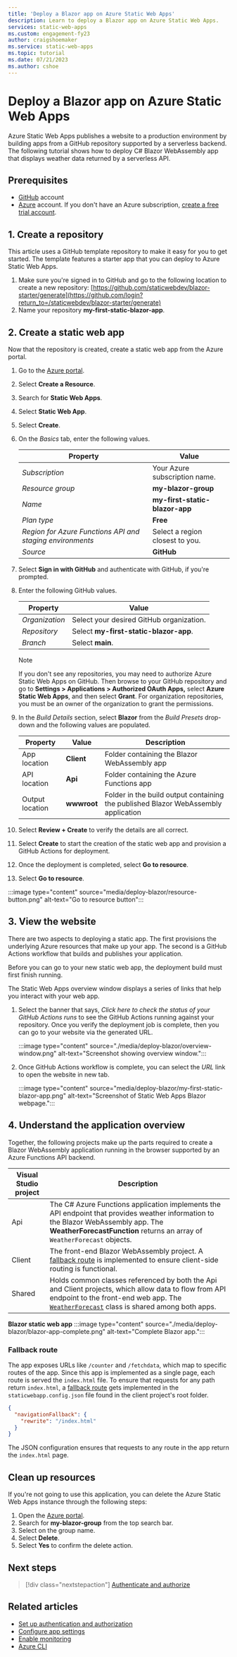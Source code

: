 ```yaml
---
title: 'Deploy a Blazor app on Azure Static Web Apps'
description: Learn to deploy a Blazor app on Azure Static Web Apps.
services: static-web-apps
ms.custom: engagement-fy23
author: craigshoemaker
ms.service: static-web-apps
ms.topic: tutorial
ms.date: 07/21/2023
ms.author: cshoe
---
```


# Deploy a Blazor app on Azure Static Web Apps

Azure Static Web Apps publishes a website to a production environment by building apps from a GitHub repository supported by a serverless backend. The following tutorial shows how to deploy C# Blazor WebAssembly app that displays weather data returned by a serverless API.

## Prerequisites

- [GitHub](https://github.com) account
- [Azure](https://portal.azure.com) account. If you don't have an Azure subscription, [create a free trial account](https://azure.microsoft.com/free).

## 1. Create a repository

This article uses a GitHub template repository to make it easy for you to get started. The template features a starter app that you can deploy to Azure Static Web Apps.

1. Make sure you're signed in to GitHub and go to the following location to create a new repository:
   [https://github.com/staticwebdev/blazor-starter/generate](https://github.com/login?return_to=/staticwebdev/blazor-starter/generate)
2. Name your repository **my-first-static-blazor-app**.

## 2. Create a static web app

Now that the repository is created, create a static web app from the Azure portal.

1. Go to the [Azure portal](https://portal.azure.com).
1. Select **Create a Resource**.
1. Search for **Static Web Apps**.
1. Select **Static Web App**.
1. Select **Create**.
1. On the _Basics_ tab, enter the following values.

    | Property | Value |
    | --- | --- |
    | _Subscription_ | Your Azure subscription name. |
    | _Resource group_ | **my-blazor-group**  |
    | _Name_ | **my-first-static-blazor-app** |
    | _Plan type_ | **Free** |
    | _Region for Azure Functions API and staging environments_ | Select a region closest to you. |
    | _Source_ | **GitHub** |

5. Select **Sign in with GitHub** and authenticate with GitHub, if you're prompted.
6. Enter the following GitHub values.

    | Property | Value |
    | --- | --- |
    | _Organization_ | Select your desired GitHub organization. |
    | _Repository_ | Select **my-first-static-blazor-app**. |
    | _Branch_ | Select **main**. |

   > [!NOTE]
   > If you don't see any repositories, you may need to authorize Azure Static Web Apps on GitHub. Then browse to your GitHub repository and go to **Settings > Applications > Authorized OAuth Apps,** select **Azure Static Web Apps**, and then select **Grant**. For organization repositories, you must be an owner of the organization to grant the permissions.

7. In the _Build Details_ section, select **Blazor** from the _Build Presets_ drop-down and the following values are populated.

    | Property | Value | Description |
    | --- | --- | --- |
    | App location | **Client** | Folder containing the Blazor WebAssembly app |
    | API location | **Api** | Folder containing the Azure Functions app |
    | Output location | **wwwroot** | Folder in the build output containing the published Blazor WebAssembly application |

8. Select **Review + Create** to verify the details are all correct.

9. Select **Create** to start the creation of the static web app and provision a GitHub Actions for deployment.

10. Once the deployment is completed, select **Go to resource**.

11. Select **Go to resource**.

   :::image type="content" source="media/deploy-blazor/resource-button.png" alt-text="Go to resource button":::

## 3. View the website

There are two aspects to deploying a static app. The first provisions the underlying Azure resources that make up your app. The second is a GitHub Actions workflow that builds and publishes your application.

Before you can go to your new static web app, the deployment build must first finish running.

The Static Web Apps overview window displays a series of links that help you interact with your web app.

1. Select the banner that says, _Click here to check the status of your GitHub Actions runs_ to see the GitHub Actions running against your repository. Once you verify the deployment job is complete, then you can go to your website via the generated URL.

   :::image type="content" source="./media/deploy-blazor/overview-window.png" alt-text="Screenshot showing overview window.":::

2. Once GitHub Actions workflow is complete, you can select the _URL_ link to open the website in new tab.

   :::image type="content" source="media/deploy-blazor/my-first-static-blazor-app.png" alt-text="Screenshot of Static Web Apps Blazor webpage.":::
   
## 4. Understand the application overview

Together, the following projects make up the parts required to create a Blazor WebAssembly application running in the browser supported by an Azure Functions API backend.

|Visual Studio project |Description |
|---------|---------|
|Api   | The C# Azure Functions application implements the API endpoint that provides weather information to the Blazor WebAssembly app. The **WeatherForecastFunction** returns an array of `WeatherForecast` objects.        |
|Client    |The front-end Blazor WebAssembly project. A [fallback route](#fallback-route) is implemented to ensure client-side routing is functional.         |
|Shared    | Holds common classes referenced by both the Api and Client projects, which allow data to flow from API endpoint to the front-end web app. The [`WeatherForecast`](https://github.com/staticwebdev/blazor-starter/blob/main/Shared/WeatherForecast.cs) class is shared among both apps.        |

**Blazor static web app**
:::image type="content" source="./media/deploy-blazor/blazor-app-complete.png" alt-text="Complete Blazor app.":::

### Fallback route

The app exposes URLs like `/counter` and `/fetchdata`, which map to specific routes of the app. Since this app is implemented as a single page, each route is served the `index.html` file. To ensure that requests for any path return `index.html`, a [fallback route](./configuration.md#fallback-routes) gets implemented in the `staticwebapp.config.json` file found in the client project's root folder.

```json
{
  "navigationFallback": {
    "rewrite": "/index.html"
  }
}
```

The JSON configuration ensures that requests to any route in the app return the `index.html` page.

## Clean up resources

If you're not going to use this application, you can delete the Azure Static Web Apps instance through the following steps:

1. Open the [Azure portal](https://portal.azure.com).
2. Search for **my-blazor-group** from the top search bar.
3. Select on the group name.
4. Select **Delete**.
5. Select **Yes** to confirm the delete action.

## Next steps

> [!div class="nextstepaction"]
> [Authenticate and authorize](./authentication-authorization.md)

## Related articles

- [Set up authentication and authorization](authentication-authorization.md)
- [Configure app settings](application-settings.md)
- [Enable monitoring](monitor.md)
- [Azure CLI](https://github.com/Azure/static-web-apps-cli)
